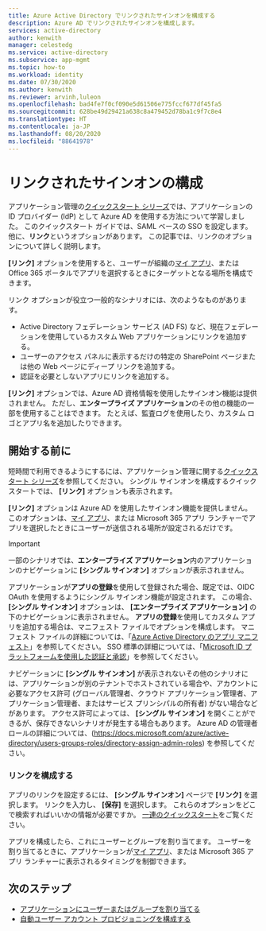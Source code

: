 ```yaml
---
title: Azure Active Directory でリンクされたサインオンを構成する
description: Azure AD でリンクされたサインオンを構成します。
services: active-directory
author: kenwith
manager: celestedg
ms.service: active-directory
ms.subservice: app-mgmt
ms.topic: how-to
ms.workload: identity
ms.date: 07/30/2020
ms.author: kenwith
ms.reviewer: arvinh,luleon
ms.openlocfilehash: bad4fe7f0cf090e5d61506e775fccf677df45fa5
ms.sourcegitcommit: 628be49d29421a638c8a479452d78ba1c9f7c8e4
ms.translationtype: HT
ms.contentlocale: ja-JP
ms.lasthandoff: 08/20/2020
ms.locfileid: "88641978"
---
```

# <a name="configure-linked-sign-on"></a>リンクされたサインオンの構成

アプリケーション管理の[クイックスタート シリーズ](view-applications-portal.md)では、アプリケーションの ID プロバイダー (IdP) として Azure AD を使用する方法について学習しました。 このクイックスタート ガイドでは、SAML ベースの SSO を設定します。 他に、**リンク**というオプションがあります。 この記事では、リンクのオプションについて詳しく説明します。

**[リンク]** オプションを使用すると、ユーザーが組織の[マイ アプリ](https://myapps.microsoft.com/)、または Office 365 ポータルでアプリを選択するときにターゲットとなる場所を構成できます。

リンク オプションが役立つ一般的なシナリオには、次のようなものがあります。
- Active Directory フェデレーション サービス (AD FS) など、現在フェデレーションを使用しているカスタム Web アプリケーションにリンクを追加する。
- ユーザーのアクセス パネルに表示するだけの特定の SharePoint ページまたは他の Web ページにディープ リンクを追加する。
- 認証を必要としないアプリにリンクを追加する。 
 
 **[リンク]** オプションでは、Azure AD 資格情報を使用したサインオン機能は提供されません。 ただし、**エンタープライズ アプリケーション**のその他の機能の一部を使用することはできます。 たとえば、監査ログを使用したり、カスタム ロゴとアプリ名を追加したりできます。

## <a name="before-you-begin"></a>開始する前に

短時間で利用できるようにするには、アプリケーション管理に関する[クイックスタート シリーズ](view-applications-portal.md)を参照してください。 シングル サインオンを構成するクイックスタートでは、 **[リンク]** オプションも表示されます。 

**[リンク]** オプションは Azure AD を使用したサインオン機能を提供しません。 このオプションは、[マイ アプリ](https://myapps.microsoft.com/)、または Microsoft 365 アプリ ランチャーでアプリを選択したときにユーザーが送信される場所が設定されるだけです。

> [!IMPORTANT] 
> 一部のシナリオでは、**エンタープライズ アプリケーション**内のアプリケーションのナビゲーションに **[シングル サインオン]** オプションが表示されません。 
>
> アプリケーションが**アプリの登録**を使用して登録された場合、既定では、OIDC OAuth を使用するようにシングル サインオン機能が設定されます。 この場合、 **[シングル サインオン]** オプションは、 **[エンタープライズ アプリケーション]** の下のナビゲーションに表示されません。 **アプリの登録**を使用してカスタム アプリを追加する場合は、マニフェスト ファイルでオプションを構成します。 マニフェスト ファイルの詳細については、「[Azure Active Directory のアプリ マニフェスト](https://docs.microsoft.com/azure/active-directory/develop/reference-app-manifest)」を参照してください。 SSO 標準の詳細については、「[Microsoft ID プラットフォームを使用した認証と承認](https://docs.microsoft.com/azure/active-directory/develop/authentication-vs-authorization#authentication-and-authorization-using-microsoft-identity-platform)」を参照してください。 
>
> ナビゲーションに **[シングル サインオン]** が表示されないその他のシナリオには、アプリケーションが別のテナントでホストされている場合や、アカウントに必要なアクセス許可 (グローバル管理者、クラウド アプリケーション管理者、アプリケーション管理者、またはサービス プリンシパルの所有者) がない場合などがあります。 アクセス許可によっては、 **[シングル サインオン]** を開くことができるが、保存できないシナリオが発生する場合もあります。 Azure AD の管理者ロールの詳細については、(https://docs.microsoft.com/azure/active-directory/users-groups-roles/directory-assign-admin-roles) を参照してください。

### <a name="configure-link"></a>リンクを構成する

アプリのリンクを設定するには、 **[シングル サインオン]** ページで **[リンク]** を選択します。 リンクを入力し、 **[保存]** を選択します。 これらのオプションをどこで検索すればいいかの情報が必要ですか。 [一連のクイックスタート](view-applications-portal.md)をご覧ください。
 
アプリを構成したら、これにユーザーとグループを割り当てます。 ユーザーを割り当てるときに、アプリケーションが[マイ アプリ](https://myapps.microsoft.com/)、または Microsoft 365 アプリ ランチャーに表示されるタイミングを制御できます。

## <a name="next-steps"></a>次のステップ

- [アプリケーションにユーザーまたはグループを割り当てる](methods-for-assigning-users-and-groups.md)
- [自動ユーザー アカウント プロビジョニングを構成する](../app-provisioning/configure-automatic-user-provisioning-portal.md)
